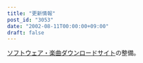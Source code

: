 ```yaml
---
title: "更新情報"
post_id: "3053"
date: "2002-08-11T00:00:00+09:00"
draft: false
---
```



[ソフトウェア・楽曲ダウンロードサイト](/category/products)の整備。
